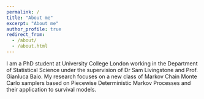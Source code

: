 ```yaml
---
permalink: /
title: "About me"
excerpt: "About me"
author_profile: true
redirect_from: 
  - /about/
  - /about.html
---
```


I am a PhD student at University College London working in the Department of Statistical Science under the supervision of Dr Sam Livingstone and Prof. Gianluca Baio. My research focuses on a new class of Markov Chain Monte Carlo samplers based on Piecewise Deterministic Markov Processes and their application to survival models. 

